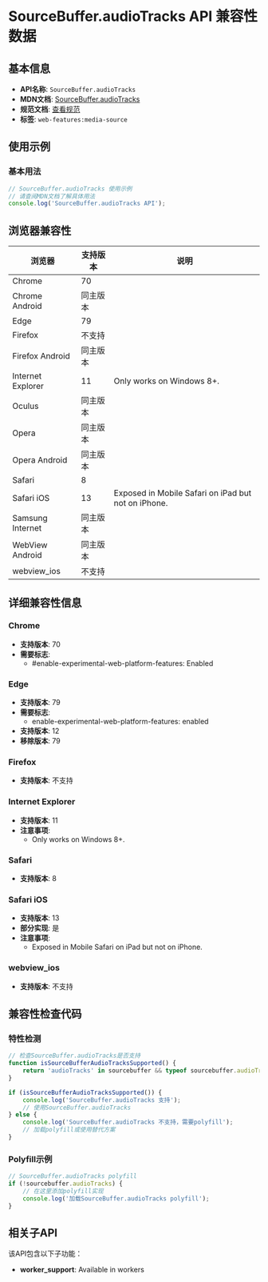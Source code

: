 # SourceBuffer.audioTracks API 兼容性数据

## 基本信息

- **API名称**: `SourceBuffer.audioTracks`
- **MDN文档**: [SourceBuffer.audioTracks](https://developer.mozilla.org/docs/Web/API/SourceBuffer/audioTracks)
- **规范文档**: [查看规范](https://w3c.github.io/media-source/#dom-sourcebuffer-audiotracks)
- **标签**: `web-features:media-source`

## 使用示例

### 基本用法

```javascript
// SourceBuffer.audioTracks 使用示例
// 请查阅MDN文档了解具体用法
console.log('SourceBuffer.audioTracks API');
```

## 浏览器兼容性

| 浏览器 | 支持版本 | 说明 |
|--------|----------|------|
| Chrome | 70 |  |
| Chrome Android | 同主版本 |  |
| Edge | 79 |  |
| Firefox | 不支持 |  |
| Firefox Android | 同主版本 |  |
| Internet Explorer | 11 | Only works on Windows 8+. |
| Oculus | 同主版本 |  |
| Opera | 同主版本 |  |
| Opera Android | 同主版本 |  |
| Safari | 8 |  |
| Safari iOS | 13 | Exposed in Mobile Safari on iPad but not on iPhone. |
| Samsung Internet | 同主版本 |  |
| WebView Android | 同主版本 |  |
| webview_ios | 不支持 |  |

## 详细兼容性信息

### Chrome

- **支持版本**: 70
- **需要标志**: 
  - #enable-experimental-web-platform-features: Enabled

### Edge

- **支持版本**: 79
- **需要标志**: 
  - enable-experimental-web-platform-features: enabled
- **支持版本**: 12
- **移除版本**: 79

### Firefox

- **支持版本**: 不支持

### Internet Explorer

- **支持版本**: 11
- **注意事项**:
  - Only works on Windows 8+.

### Safari

- **支持版本**: 8

### Safari iOS

- **支持版本**: 13
- **部分实现**: 是
- **注意事项**:
  - Exposed in Mobile Safari on iPad but not on iPhone.

### webview_ios

- **支持版本**: 不支持

## 兼容性检查代码

### 特性检测

```javascript
// 检查SourceBuffer.audioTracks是否支持
function isSourceBufferAudioTracksSupported() {
    return 'audioTracks' in sourcebuffer && typeof sourcebuffer.audioTracks === 'function';
}

if (isSourceBufferAudioTracksSupported()) {
    console.log('SourceBuffer.audioTracks 支持');
    // 使用SourceBuffer.audioTracks
} else {
    console.log('SourceBuffer.audioTracks 不支持，需要polyfill');
    // 加载polyfill或使用替代方案
}
```

### Polyfill示例

```javascript
// SourceBuffer.audioTracks polyfill
if (!sourcebuffer.audioTracks) {
    // 在这里添加polyfill实现
    console.log('加载SourceBuffer.audioTracks polyfill');
}
```

## 相关子API

该API包含以下子功能：

- **worker_support**: Available in workers

